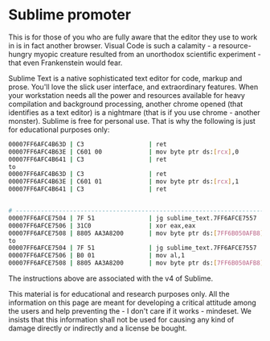 # Sublime promoter

This is for those of you who are fully aware that the editor they use to work in is in fact another browser. Visual Code is such a calamity - a resource-hungry myopic creature resulted from an unorthodox scientific experiment - that even Frankenstein would fear. 

Sublime Text is a native sophisticated text editor for code, markup and prose. You'll love the slick user interface, and extraordinary features. When your workstation needs all the power and resources available for heavy compilation and background processing, another chrome opened (that identifies as a text editor) is a nightmare (that is if you use chrome - another monster).
Sublime is free for personal use. That is why the following is just for educational purposes only:


```bash
00007FF6AFC4B63D | C3                  | ret                                                  |
00007FF6AFC4B63E | C601 00             | mov byte ptr ds:[rcx],0                              |
00007FF6AFC4B641 | C3                  | ret                                                  |
to
00007FF6AFC4B63D | C3                  | ret                                                  |
00007FF6AFC4B63E | C601 01             | mov byte ptr ds:[rcx],1                              |
00007FF6AFC4B641 | C3                  | ret                                                  |


# ---------------------------------------------------------------------------------------------
00007FF6AFCE7504 | 7F 51               | jg sublime_text.7FF6AFCE7557                         |
00007FF6AFCE7506 | 31C0                | xor eax,eax                                          |
00007FF6AFCE7508 | 8805 AA3A8200       | mov byte ptr ds:[7FF6B050AFB8],al                    |
to
00007FF6AFCE7504 | 7F 51               | jg sublime_text.7FF6AFCE7557                         |
00007FF6AFCE7506 | B0 01               | mov al,1                                             |
00007FF6AFCE7508 | 8805 AA3A8200       | mov byte ptr ds:[7FF6B050AFB8],al                    |
``` 
The instructions above are associated with the v4 of Sublime. 

This material is for educational and research purposes only. All the information on this page are meant for developing a critical attitude among the users and help preventing the - I don't care if it works - mindeset. We insists that this information shall not be used for causing any kind of damage directly or indirectly and a license be bought.